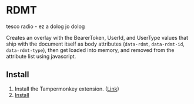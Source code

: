 # RDMT

tesco radio - ez a dolog jo dolog

Creates an overlay with the BearerToken, UserId, and UserType values that ship with the document itself as body attributes (`data-rdmt`, `data-rdmt-id`, `data-rdmt-type`), then get loaded into memory, and removed from the attribute list using javascript.

## Install

1. Install the Tampermonkey extension. ([Link](https://www.tampermonkey.net))
2. [Install](https://github.com/k3rielit/scripts/raw/main/redmenta/rdmt.user.js)
